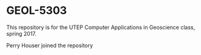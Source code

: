 # GEOL-5303
This repository is for the UTEP Computer Applications in Geoscience class, spring 2017.

Perry Houser joined the repository
